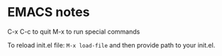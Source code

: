 # EMACS notes

C-x C-c
    to quit
M-x
    to run special commands

To reload init.el file: `M-x load-file` and then provide path to your init.el.

